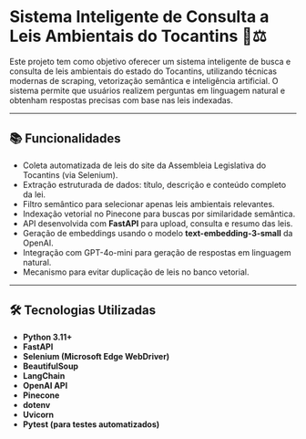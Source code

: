 # Sistema Inteligente de Consulta a Leis Ambientais do Tocantins 🌱⚖️

Este projeto tem como objetivo oferecer um sistema inteligente de busca e consulta de leis ambientais do estado do Tocantins, utilizando técnicas modernas de scraping, vetorização semântica e inteligência artificial. O sistema permite que usuários realizem perguntas em linguagem natural e obtenham respostas precisas com base nas leis indexadas.

---

## 📚 Funcionalidades

- Coleta automatizada de leis do site da Assembleia Legislativa do Tocantins (via Selenium).
- Extração estruturada de dados: título, descrição e conteúdo completo da lei.
- Filtro semântico para selecionar apenas leis ambientais relevantes.
- Indexação vetorial no Pinecone para buscas por similaridade semântica.
- API desenvolvida com **FastAPI** para upload, consulta e resumo das leis.
- Geração de embeddings usando o modelo **text-embedding-3-small** da OpenAI.
- Integração com GPT-4o-mini para geração de respostas em linguagem natural.
- Mecanismo para evitar duplicação de leis no banco vetorial.

---

## 🛠️ Tecnologias Utilizadas

- **Python 3.11+**
- **FastAPI**
- **Selenium (Microsoft Edge WebDriver)**
- **BeautifulSoup**
- **LangChain**
- **OpenAI API**
- **Pinecone**
- **dotenv**
- **Uvicorn**
- **Pytest (para testes automatizados)**
